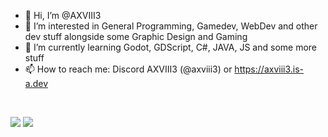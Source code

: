 - 👋 Hi, I’m @AXVIII3
- 👀 I’m interested in General Programming, Gamedev, WebDev and other dev stuff alongside some Graphic Design and Gaming
- 🌱 I’m currently learning Godot, GDScript, C#, JAVA, JS and some more stuff
- 📫 How to reach me: Discord AXVIII3 (@axviii3) or https://axviii3.is-a.dev
<br>

[![](https://github-readme-stats.vercel.app/api?username=AXVIII3&show_icons=true&theme=transparent&border_radius=10&title_color=bebebe&text_color=aeaeae&icon_color=f19762&rank_icon=github&hide_rank=true&include_all_commits=true&custom_title=Smile#gh-dark-mode-only)](https://github.com/anuraghazra/github-readme-stats#gh-dark-mode-only)
[![](https://github-readme-stats.vercel.app/api?username=AXVIII3&show_icons=true&theme=default#gh-light-mode-only)](https://github.com/anuraghazra/github-readme-stats#gh-light-mode-only)
